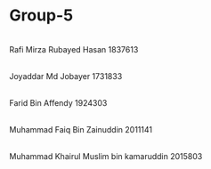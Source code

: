 # Group-5
<br> Rafi Mirza Rubayed Hasan 1837613 </br>
      
 <br> Joyaddar Md Jobayer 1731833 </br>
 
<br> Farid Bin Affendy 1924303 </br>

 <br> Muhammad Faiq Bin Zainuddin 2011141 </br>
 
  <br> Muhammad Khairul Muslim bin kamaruddin 2015803 </br>
  
  
  
